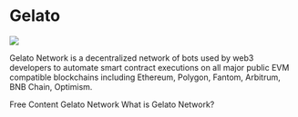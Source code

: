 # Gelato
![](https://miro.medium.com/max/1400/1*OJngRQZkdClhlH2O6mom1A.jpeg)

Gelato Network is a decentralized network of bots used by web3 developers to automate smart contract executions on all major public EVM compatible blockchains including Ethereum, Polygon, Fantom, Arbitrum, BNB Chain, Optimism.

<ResourceGroupTitle>Free Content</ResourceGroupTitle>
<BadgeLink badgeText='Read' colorScheme='yellow' href='https://www.gelato.network/'>Gelato Network</BadgeLink>
<BadgeLink badgeText='Read' colorScheme='yellow' href='https://docs.gelato.network/introduction/what-is-gelato'>What is Gelato Network?</BadgeLink>